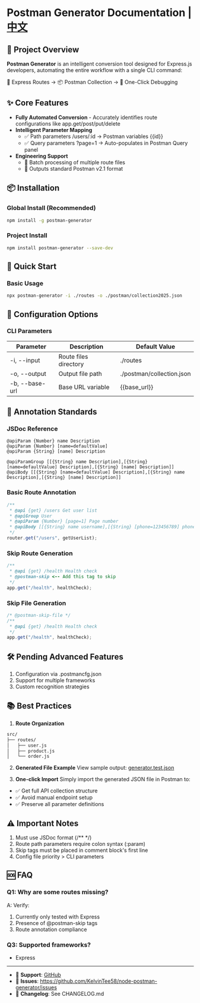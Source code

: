 # Postman Generator Documentation | [中文](README_CN.md)

## 🧠 Project Overview

**Postman Generator** is an intelligent conversion tool designed for Express.js developers, automating the entire workflow with a single CLI command:

🔄 Express Routes → 📦 Postman Collection → 🚀 One-Click Debugging

## ✨ Core Features

- **Fully Automated Conversion** - Accurately identifies route configurations like app.get/post/put/delete
- **Intelligent Parameter Mapping**
  - ✅ Path parameters /users/:id → Postman variables {{id}}
  - ✅ Query parameters ?page=1 → Auto-populates in Postman Query panel
- **Engineering Support**
  - 🧩 Batch processing of multiple route files
  - 📁 Outputs standard Postman v2.1 format

## 📦 Installation

### Global Install (Recommended)

```bash
npm install -g postman-generator
```

### Project Install

```bash
npm install postman-generator --save-dev
```

## 🚀 Quick Start

### Basic Usage

```bash
npx postman-generator -i ./routes -o ./postman/collection2025.json
```

## 🔧 Configuration Options

### CLI Parameters

| Parameter            | Description           | Default Value             |
| -------------------- | --------------------- | ------------------------- |
| -i, --input <path>   | Route files directory | ./routes                  |
| -o, --output <path>  | Output file path      | ./postman/collection.json |
| -b, --base-url <url> | Base URL variable     | {{base_url}}              |

## 📝 Annotation Standards

### JSDoc Reference

```
@apiParam {Number} name Description
@apiParam {Number} [name=defaultValue]
@apiParam {String} [name] Description

@apiParamGroup [[{String} name Description],[{String} [name=defaultValue] Description],[{String} [name] Description]]
@apiBody [[{String} [name=defaultValue] Description],[{String} name Description],[{String} [name] Description]]
```

### Basic Route Annotation

```javascript
/**
 * @api {get} /users Get user list
 * @apiGroup User
 * @apiParam {Number} [page=1] Page number
 * @apiBody [[{String} name username],[{String} [phone=123456789] phoneNumber],[{String} [gender] genderType]]
 */
router.get("/users", getUserList);
```

### Skip Route Generation

```javascript
/**
 * @api {get} /health Health check
 * @postman-skip <-- Add this tag to skip
 */
app.get("/health", healthCheck);
```

### Skip File Generation

```javascript
/* @postman-skip-file */
/**
 * @api {get} /health Health check
 */
app.get("/health", healthCheck);
```

## 🛠 Pending Advanced Features

1. Configuration via .postmancfg.json
2. Support for multiple frameworks
3. Custom recognition strategies

## 📚 Best Practices

1. **Route Organization**

```bash
src/
├── routes/
│   ├── user.js
│   ├── product.js
│   └── order.js
```

2. **Generated File Example**
   View sample output:
   [generator.test.json](https://github.com/KelvinTee58/node-postman-generator/blob/main/test/generator.test.json)

3. **One-click Import**
   Simply import the generated JSON file in Postman to:

- ✅ Get full API collection structure
- ✅ Avoid manual endpoint setup
- ✅ Preserve all parameter definitions

## ⚠️ Important Notes

1. Must use JSDoc format (/\*\* \*/)
2. Route path parameters require colon syntax (:param)
3. Skip tags must be placed in comment block's first line
4. Config file priority > CLI parameters

## 🆘 FAQ

### Q1: Why are some routes missing?

A: Verify:

1. Currently only tested with Express
2. Presence of @postman-skip tags
3. Route annotation compliance

### Q3: Supported frameworks?

- Express

---

- 📧 **Support**: [GitHub](https://github.com/KelvinTee58/node-postman-generator)
- 🐛 **Issues**: https://github.com/KelvinTee58/node-postman-generator/issues
- 📜 **Changelog**: See CHANGELOG.md
